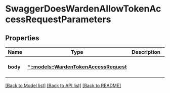 # SwaggerDoesWardenAllowTokenAccessRequestParameters

## Properties
Name | Type | Description | Notes
------------ | ------------- | ------------- | -------------
**body** | [***::models::WardenTokenAccessRequest**](wardenTokenAccessRequest.md) |  | [optional] [default to null]

[[Back to Model list]](../README.md#documentation-for-models) [[Back to API list]](../README.md#documentation-for-api-endpoints) [[Back to README]](../README.md)


